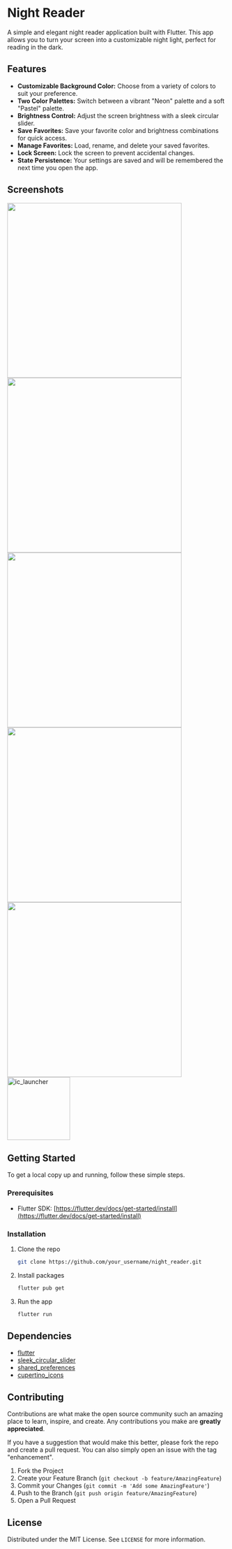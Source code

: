 # Night Reader

A simple and elegant night reader application built with Flutter. This app allows you to turn your screen into a customizable night light, perfect for reading in the dark.

## Features

*   **Customizable Background Color:** Choose from a variety of colors to suit your preference.
*   **Two Color Palettes:** Switch between a vibrant "Neon" palette and a soft "Pastel" palette.
*   **Brightness Control:** Adjust the screen brightness with a sleek circular slider.
*   **Save Favorites:** Save your favorite color and brightness combinations for quick access.
*   **Manage Favorites:** Load, rename, and delete your saved favorites.
*   **Lock Screen:** Lock the screen to prevent accidental changes.
*   **State Persistence:** Your settings are saved and will be remembered the next time you open the app.

## Screenshots
<img height="400" src="https://github.com/user-attachments/assets/2a331d31-04e5-4e63-b54e-e5967964a115">
<img height="400" src="https://github.com/user-attachments/assets/d519804b-6abc-4c35-ba48-4a5627f34e66">
<img height="400" src="https://github.com/user-attachments/assets/96878139-96b1-404b-9bb0-4a908dd90c19">
<img height="400" src="https://github.com/user-attachments/assets/cb4e4499-57aa-401d-a019-6f543a439e21">
<img height="400" src="https://github.com/user-attachments/assets/f9f836e1-cc06-446b-955b-5e5199eb30ec">
<img width="144" height="144" alt="ic_launcher" src="https://github.com/user-attachments/assets/1e0cd5de-2cb1-4746-92ed-f2b6a60d87fa" />

## Getting Started

To get a local copy up and running, follow these simple steps.

### Prerequisites

*   Flutter SDK: [https://flutter.dev/docs/get-started/install](https://flutter.dev/docs/get-started/install)

### Installation

1.  Clone the repo
    ```sh
    git clone https://github.com/your_username/night_reader.git
    ```
2.  Install packages
    ```sh
    flutter pub get
    ```
3.  Run the app
    ```sh
    flutter run
    ```

## Dependencies

*   [flutter](https://flutter.dev/)
*   [sleek_circular_slider](https://pub.dev/packages/sleek_circular_slider)
*   [shared_preferences](https://pub.dev/packages/shared_preferences)
*   [cupertino_icons](https://pub.dev/packages/cupertino_icons)

## Contributing

Contributions are what make the open source community such an amazing place to learn, inspire, and create. Any contributions you make are **greatly appreciated**.

If you have a suggestion that would make this better, please fork the repo and create a pull request. You can also simply open an issue with the tag "enhancement".

1.  Fork the Project
2.  Create your Feature Branch (`git checkout -b feature/AmazingFeature`)
3.  Commit your Changes (`git commit -m 'Add some AmazingFeature'`)
4.  Push to the Branch (`git push origin feature/AmazingFeature`)
5.  Open a Pull Request

## License

Distributed under the MIT License. See `LICENSE` for more information.
